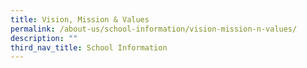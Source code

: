 ```yaml
---
title: Vision, Mission & Values
permalink: /about-us/school-information/vision-mission-n-values/
description: ""
third_nav_title: School Information
---
```

